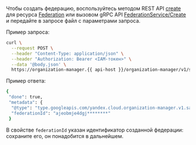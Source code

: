 Чтобы создать федерацию, воспользуйтесь методом REST API [create](../../organization/api-ref/Federation/create.md) для ресурса [Federation](../../organization/api-ref/Federation/index.md) или вызовом gRPC API [FederationService/Create](../../organization/api-ref/grpc/federation_service#Create) и передайте в запросе файл с параметрами запроса.

Пример запроса:

```bash
curl \
  --request POST \
  --header "Content-Type: application/json" \
  --header "Authorization: Bearer <IAM-токен>" \
  --data '@body.json' \
  https://organization-manager.{{ api-host }}/organization-manager/v1/saml/federations
```

Пример ответа:

```bash
{
 "done": true,
 "metadata": {
  "@type": "type.googleapis.com/yandex.cloud.organization-manager.v1.saml.CreateFederationMetadata",
  "federationId": "ajeobmje4dgj********"
 }
```

В свойстве `federationId` указан идентификатор созданной федерации: сохраните его, он понадобится в дальнейшем.
